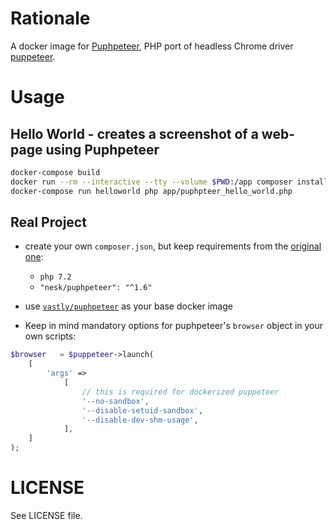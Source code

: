 # Rationale
A docker image for [Puphpeteer](https://github.com/nesk/puphpeteer), 
PHP port of headless Chrome driver [puppeteer](https://pptr.dev).

# Usage

## Hello World - creates a screenshot of a web-page using Puphpeteer
```bash
docker-compose build
docker run --rm --interactive --tty --volume $PWD:/app composer install
docker-compose run helloworld php app/puphpteer_hello_world.php 
```

## Real Project
* create your own `composer.json`, but keep requirements from the [original one](https://github.com/ivastly/docker-puphpeteer/blob/master/composer.json):
    - `php 7.2`
    -  `"nesk/puphpeteer": "^1.6"`

* use [`vastly/puphpeteer`](https://hub.docker.com/r/vastly/puphpeteer) as your base docker image

* Keep in mind mandatory options for puphpeteer's `browser` object in your own scripts:
```php
$browser   = $puppeteer->launch(
	[
		'args' =>
			[
				// this is required for dockerized puppeteer
				'--no-sandbox',
				'--disable-setuid-sandbox',
				'--disable-dev-shm-usage',
			],
	]
);
```

# LICENSE
See LICENSE file.
